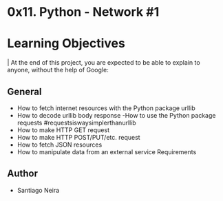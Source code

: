 # 0x11. Python - Network #1

# Learning Objectives
| At the end of this project, you are expected to be able to explain to anyone, without the help of Google:

## General
- How to fetch internet resources with the Python package urllib
- How to decode urllib body response
-How to use the Python package requests #requestsiswaysimplerthanurllib
- How to make HTTP GET request
- How to make HTTP POST/PUT/etc. request
- How to fetch JSON resources
- How to manipulate data from an external service
Requirements


## Author

* Santiago Neira